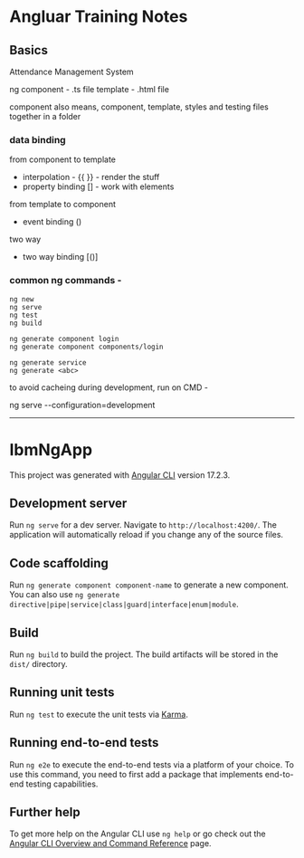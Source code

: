 # Angluar Training Notes 

## Basics 

 Attendance Management System 


ng
component -  .ts file 
template - .html file 

component  also means, component, template, styles and testing files together in a folder 

### data binding 

from component to template 
- interpolation - {{ }} - render the stuff 
- property binding  [] - work with elements 

from template to component 
- event binding ()

two way 
- two way binding [()]


###  common ng commands - 

	ng new 
	ng serve 
	ng test 
	ng build 

	ng generate component login 
	ng generate component components/login 

	ng generate service 
	ng generate <abc> 
    

to avoid cacheing during development, run on CMD -

ng serve --configuration=development



------------------------------------------------------------------------------------------

# IbmNgApp

This project was generated with [Angular CLI](https://github.com/angular/angular-cli) version 17.2.3.

## Development server

Run `ng serve` for a dev server. Navigate to `http://localhost:4200/`. The application will automatically reload if you change any of the source files.

## Code scaffolding

Run `ng generate component component-name` to generate a new component. You can also use `ng generate directive|pipe|service|class|guard|interface|enum|module`.

## Build

Run `ng build` to build the project. The build artifacts will be stored in the `dist/` directory.

## Running unit tests

Run `ng test` to execute the unit tests via [Karma](https://karma-runner.github.io).

## Running end-to-end tests

Run `ng e2e` to execute the end-to-end tests via a platform of your choice. To use this command, you need to first add a package that implements end-to-end testing capabilities.

## Further help

To get more help on the Angular CLI use `ng help` or go check out the [Angular CLI Overview and Command Reference](https://angular.io/cli) page.
